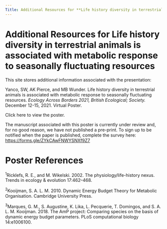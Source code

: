 ```yaml
---
Title: Additional Resources for **Life history diversity in terrestrial animals is associated with metabolic response to seasonally fluctuating resources**
---
```


# Additional Resources for **Life history diversity in terrestrial animals is associated with metabolic response to seasonally fluctuating resources**

This site stores additional information associated with the presentation:

Yanco, SW, AK Pierce, and MB Wunder.  Life history diversity in terrestrial animals is associated with metabolic response to seasonally fluctuating resources. *Ecology Across Borders 2021, British Ecological; Society.* December 12-15, 2021. Virtual Poster.

Click here to view the poster.

The manuscript associated with this poster is currently under review and, for no good reason, we have not published a pre-print. To sign up to be notified when the paper is published, complete the survey here:  https://forms.gle/ZYkCAwFNWYSNXf9Z7

# Poster References

<sup>1</sup>Ricklefs, R. E., and M. Wikelski. 2002. The physiology/life-history nexus. Trends in ecology & evolution 17:462–468.

<sup>2</sup>Kooijman, S. A. L. M. 2010. Dynamic Energy Budget Theory for Metabolic Organisation. Cambridge University Press.

<sup>3</sup>Marques, G. M., S. Augustine, K. Lika, L. Pecquerie, T. Domingos, and S. A. L. M. Kooijman. 2018. The AmP project: Comparing species on the basis of dynamic energy budget parameters. PLoS computational biology 14:e1006100.

